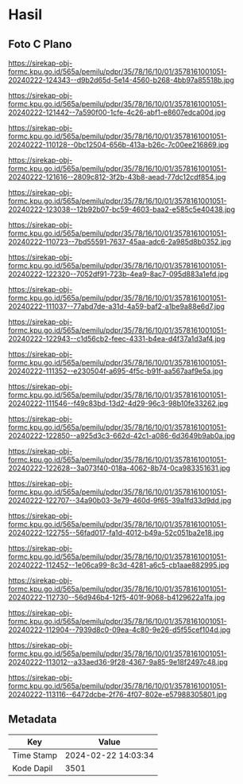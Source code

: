 # Hasil

## Foto C Plano

https://sirekap-obj-formc.kpu.go.id/565a/pemilu/pdpr/35/78/16/10/01/3578161001051-20240222-124343--d9b2d65d-5e14-4560-b268-4bb97a85518b.jpg

https://sirekap-obj-formc.kpu.go.id/565a/pemilu/pdpr/35/78/16/10/01/3578161001051-20240222-121442--7a590f00-1cfe-4c26-abf1-e8607edca00d.jpg

https://sirekap-obj-formc.kpu.go.id/565a/pemilu/pdpr/35/78/16/10/01/3578161001051-20240222-110128--0bc12504-656b-413a-b26c-7c00ee216869.jpg

https://sirekap-obj-formc.kpu.go.id/565a/pemilu/pdpr/35/78/16/10/01/3578161001051-20240222-121616--2809c812-3f2b-43b8-aead-77dc12cdf854.jpg

https://sirekap-obj-formc.kpu.go.id/565a/pemilu/pdpr/35/78/16/10/01/3578161001051-20240222-123038--12b92b07-bc59-4603-baa2-e585c5e40438.jpg

https://sirekap-obj-formc.kpu.go.id/565a/pemilu/pdpr/35/78/16/10/01/3578161001051-20240222-110723--7bd55591-7637-45aa-adc6-2a985d8b0352.jpg

https://sirekap-obj-formc.kpu.go.id/565a/pemilu/pdpr/35/78/16/10/01/3578161001051-20240222-122320--7052df91-723b-4ea9-8ac7-095d883a1efd.jpg

https://sirekap-obj-formc.kpu.go.id/565a/pemilu/pdpr/35/78/16/10/01/3578161001051-20240222-111037--77abd7de-a31d-4a59-baf2-a1be9a88e6d7.jpg

https://sirekap-obj-formc.kpu.go.id/565a/pemilu/pdpr/35/78/16/10/01/3578161001051-20240222-122943--c1d56cb2-feec-4331-b4ea-d4f37a1d3af4.jpg

https://sirekap-obj-formc.kpu.go.id/565a/pemilu/pdpr/35/78/16/10/01/3578161001051-20240222-111352--e230504f-a695-4f5c-b91f-aa567aaf9e5a.jpg

https://sirekap-obj-formc.kpu.go.id/565a/pemilu/pdpr/35/78/16/10/01/3578161001051-20240222-111546--f49c83bd-13d2-4d29-96c3-98b10fe33262.jpg

https://sirekap-obj-formc.kpu.go.id/565a/pemilu/pdpr/35/78/16/10/01/3578161001051-20240222-122850--a925d3c3-662d-42c1-a086-6d3649b9ab0a.jpg

https://sirekap-obj-formc.kpu.go.id/565a/pemilu/pdpr/35/78/16/10/01/3578161001051-20240222-122628--3a073f40-018a-4062-8b74-0ca983351631.jpg

https://sirekap-obj-formc.kpu.go.id/565a/pemilu/pdpr/35/78/16/10/01/3578161001051-20240222-122707--34a90b03-3e79-460d-9f65-39a1fd33d9dd.jpg

https://sirekap-obj-formc.kpu.go.id/565a/pemilu/pdpr/35/78/16/10/01/3578161001051-20240222-122755--56fad017-fa1d-4012-b49a-52c051ba2e18.jpg

https://sirekap-obj-formc.kpu.go.id/565a/pemilu/pdpr/35/78/16/10/01/3578161001051-20240222-112452--1e06ca99-8c3d-4281-a6c5-cb1aae882995.jpg

https://sirekap-obj-formc.kpu.go.id/565a/pemilu/pdpr/35/78/16/10/01/3578161001051-20240222-112730--56d946b4-12f5-401f-9068-b4129622a1fa.jpg

https://sirekap-obj-formc.kpu.go.id/565a/pemilu/pdpr/35/78/16/10/01/3578161001051-20240222-112904--7939d8c0-09ea-4c80-9e26-d5f55cef104d.jpg

https://sirekap-obj-formc.kpu.go.id/565a/pemilu/pdpr/35/78/16/10/01/3578161001051-20240222-113012--a33aed36-9f28-4367-9a85-9e18f2497c48.jpg

https://sirekap-obj-formc.kpu.go.id/565a/pemilu/pdpr/35/78/16/10/01/3578161001051-20240222-113116--6472dcbe-2f76-4f07-802e-e57988305801.jpg


## Metadata

| Key        | Value               |
| ---------- | ------------------- |
| Time Stamp | 2024-02-22 14:03:34 |
| Kode Dapil | 3501                |



